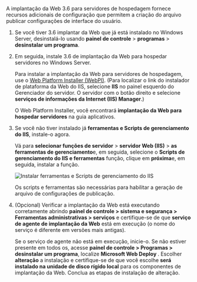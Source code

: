 A implantação da Web 3.6 para servidores de hospedagem fornece recursos adicionais de configuração que permitem a criação do arquivo publicar configurações de interface do usuário.

1. Se você tiver 3.6 implantar da Web que já está instalado no Windows Server, desinstalá-lo usando **painel de controle** > **programas** > **desinstalar um programa**.

2. Em seguida, instale 3.6 de implantação da Web para hospedar servidores no Windows Server.

    Para instalar a implantação da Web para servidores de hospedagem, use o [Web Platform Installer (WebPI)](https://www.microsoft.com/web/downloads/platform.aspx). (Para localizar o link do instalador de plataforma da Web do IIS, selecione **IIS** no painel esquerdo do Gerenciador do servidor. O servidor com o botão direito e selecione **serviços de informações da Internet (IIS) Manager**.)

    O Web Platform Installer, você encontrará **implantação da Web para hospedar servidores** na guia aplicativos.

3. Se você não tiver instalado já **ferramentas e Scripts de gerenciamento do IIS**, instale-o agora.

    Vá para **selecionar funções de servidor** > **servidor Web (IIS)** > **as ferramentas de gerenciamento**e, em seguida, selecione o **Scripts de gerenciamento do IIS e ferramentas** função, clique em **próxima**e, em seguida, instalar a função.

    ![Instalar ferramentas e Scripts de gerenciamento do IIS](../../deployment/media/tutorial-iis-management-scripts-and-tools.png)

    Os scripts e ferramentas são necessárias para habilitar a geração de arquivo de configurações de publicação.

4. (Opcional) Verificar a implantação da Web está executando corretamente abrindo **painel de controle > sistema e segurança > Ferramentas administrativas > serviços** e certifique-se de que **serviço de agente de implantação da Web** está em execução (o nome do serviço é diferente em versões mais antigas).

    Se o serviço de agente não está em execução, inicie-o. Se não estiver presente em todos os, acesse **painel de controle > Programas > desinstalar um programa**, localize **Microsoft Web Deploy <version>** . Escolher **alteração** a instalação e certifique-se de que você escolhe **será instalado na unidade de disco rígido local** para os componentes de implantação da Web. Conclua as etapas de instalação de alteração.